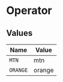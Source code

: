# Operator


## Values

| Name     | Value    |
| -------- | -------- |
| `MTN`    | mtn      |
| `ORANGE` | orange   |